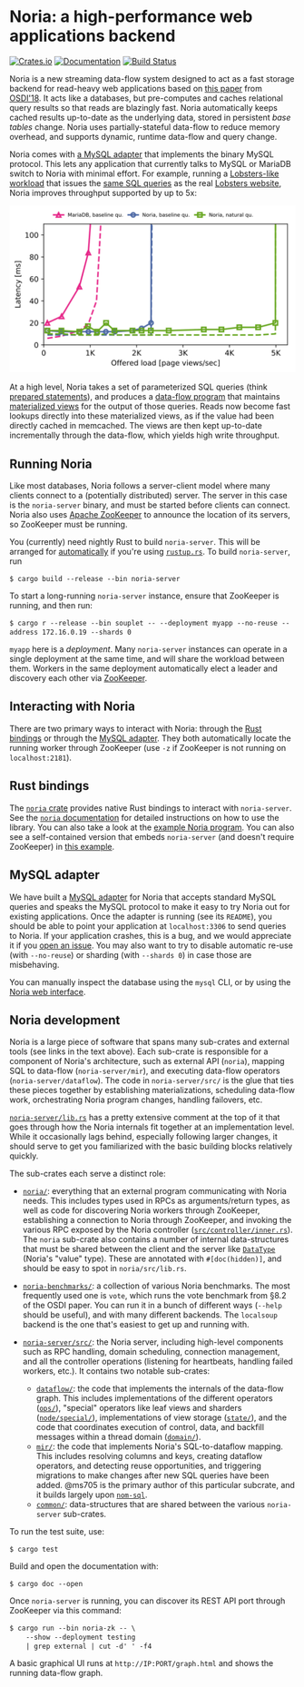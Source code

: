 # Noria: a high-performance web applications backend

[![Crates.io](https://img.shields.io/crates/v/noria.svg)](https://crates.io/crates/noria)
[![Documentation](https://docs.rs/noria/badge.svg)](https://docs.rs/noria/)
[![Build Status](https://travis-ci.org/mit-pdos/noria.svg?branch=master)](https://travis-ci.org/mit-pdos/noria)

Noria is a new streaming data-flow system designed to act as a fast
storage backend for read-heavy web applications based on [this
paper](https://jon.tsp.io/papers/osdi18-noria.pdf) from
[OSDI'18](https://www.usenix.org/conference/osdi18/presentation/gjengset).
It acts like a databases, but pre-computes and caches relational query
results so that reads are blazingly fast. Noria automatically keeps cached
results up-to-date as the underlying data, stored in persistent _base
tables_ change. Noria uses partially-stateful data-flow to reduce memory
overhead, and supports dynamic, runtime data-flow and query change.

Noria comes with [a MySQL
adapter](https://github.com/mit-pdos/noria-mysql) that implements the
binary MySQL protocol. This lets any application that currently talks to
MySQL or MariaDB switch to Noria with minimal effort. For example,
running a [Lobsters-like workload](https://github.com/jonhoo/trawler)
that issues the [same SQL
queries](https://github.com/mit-pdos/soup-benchmarks/tree/master/lobsters/mysql)
as the real [Lobsters website](https://lobste.rs), Noria improves
throughput supported by up to 5x:

![Noria speeds up Lobsters queries by 5x](lobsters-perf.svg)

At a high level, Noria takes a set of parameterized SQL queries (think
[prepared
statements](https://en.wikipedia.org/wiki/Prepared_statement)), and
produces a [data-flow
program](https://en.wikipedia.org/wiki/Stream_processing) that maintains
[materialized views](https://en.wikipedia.org/wiki/Materialized_view)
for the output of those queries. Reads now become fast lookups directly
into these materialized views, as if the value had been directly cached
in memcached. The views are then kept up-to-date incrementally through
the data-flow, which yields high write throughput.

## Running Noria

Like most databases, Noria follows a server-client model where many
clients connect to a (potentially distributed) server. The server in
this case is the `noria-server` binary, and must be started before
clients can connect. Noria also uses [Apache
ZooKeeper](https://zookeeper.apache.org/) to announce the location of
its servers, so ZooKeeper must be running.

You (currently) need nightly Rust to build `noria-server`. This will be
arranged for
[automatically](https://github.com/rust-lang-nursery/rustup.rs#the-toolchain-file)
if you're using [`rustup.rs`](https://rustup.rs/). To build
`noria-server`, run

```console
$ cargo build --release --bin noria-server
```

To start a long-running `noria-server` instance, ensure that ZooKeeper
is running, and then run:

```console
$ cargo r --release --bin souplet -- --deployment myapp --no-reuse --address 172.16.0.19 --shards 0
```

`myapp` here is a _deployment_. Many `noria-server` instances can
operate in a single deployment at the same time, and will share the
workload between them. Workers in the same deployment automatically
elect a leader and discovery each other via
[ZooKeeper](http://zookeeper.apache.org/).

## Interacting with Noria

There are two primary ways to interact with Noria: through the [Rust
bindings](https://crates.io/crates/noria) or through the [MySQL
adapter](https://github.com/mit-pdos/noria-mysql). They both
automatically locate the running worker through ZooKeeper (use `-z` if
ZooKeeper is not running on `localhost:2181`).

## Rust bindings

The [`noria` crate](https://crates.io/crates/noria) provides native Rust
bindings to interact with `noria-server`. See the [`noria`
documentation](https://docs.rs/noria/) for detailed instructions on how
to use the library. You can also take a look at the [example Noria
program](noria/examples/basic-recipe.rs). You can also see a
self-contained version that embeds `noria-server` (and doesn't require
ZooKeeper) in [this example](noria-server/examples/basic-recipe.rs).

## MySQL adapter

We have built a [MySQL
adapter](https://github.com/mit-pdos/noria-mysql) for Noria that accepts
standard MySQL queries and speaks the MySQL protocol to make it easy to
try Noria out for existing applications. Once the adapter is running
(see its `README`), you should be able to point your application at
`localhost:3306` to send queries to Noria. If your application crashes,
this is a bug, and we would appreciate it if you [open an
issue](https://github.com/mit-pdos/noria/issues). You may also want to
try to disable automatic re-use (with `--no-reuse`) or sharding (with
`--shards 0`) in case those are misbehaving.

You can manually inspect the database using the `mysql` CLI, or by
using the [Noria web interface](https://github.com/mit-pdos/noria-ui).

## Noria development

Noria is a large piece of software that spans many sub-crates and
external tools (see links in the text above). Each sub-crate is
responsible for a component of Noria's architecture, such as external
API (`noria`), mapping SQL to data-flow (`noria-server/mir`), and
executing data-flow operators (`noria-server/dataflow`). The code in
`noria-server/src/` is the glue that ties these pieces together by
establishing materializations, scheduling data-flow work, orchestrating
Noria program changes, handling failovers, etc.

[`noria-server/lib.rs`](src/lib.rs) has a pretty extensive comment at
the top of it that goes through how the Noria internals fit together at
an implementation level. While it occasionally lags behind, especially
following larger changes, it should serve to get you familiarized with
the basic building blocks relatively quickly.

The sub-crates each serve a distinct role:

 - [`noria/`](noria/): everything that an external program communicating
   with Noria needs. This includes types used in RPCs as
   arguments/return types, as well as code for discovering Noria workers
   through ZooKeeper, establishing a connection to Noria through
   ZooKeeper, and invoking the various RPC exposed by the Noria
   controller ([`src/controller/inner.rs`](src/controller/inner.rs)).
   The `noria` sub-crate also contains a number of internal
   data-structures that must be shared between the client and the
   server like [`DataType`](basics/src/data.rs) (Noria's "value"
   type). These are annotated with `#[doc(hidden)]`, and should be easy
   to spot in `noria/src/lib.rs`.
 - [`noria-benchmarks/`](noria-benchmarks/): a collection of various
   Noria benchmarks. The most frequently used one is `vote`, which runs
   the vote benchmark from §8.2 of the OSDI paper. You can run it in a
   bunch of different ways (`--help` should be useful), and with many
   different backends. The `localsoup` backend is the one that's easiest
   to get up and running with.
 - [`noria-server/src/`](noria-server/src/): the Noria server, including
   high-level components such as RPC handling, domain scheduling,
   connection management, and all the controller operations (listening
   for heartbeats, handling failed workers, etc.). It contains two
   notable sub-crates:

   - [`dataflow/`](noria-server/dataflow/): the code that implements the
     internals of the data-flow graph. This includes implementations of
     the different operators ([`ops/`](noria-server/dataflow/src/ops/)),
     "special" operators like leaf views and sharders
     ([`node/special/`](noria-server/dataflow/src/node/special/)),
     implementations of view storage ([`state/`](dataflow/src/state/)),
     and the code that coordinates execution of control, data, and
     backfill messages within a thread domain
     ([`domain/`](noria-server/dataflow/src/domain/)).
   - [`mir/`](noria-server/mir/): the code that implements Noria's
     SQL-to-dataflow mapping. This includes resolving columns and keys,
     creating dataflow operators, and detecting reuse opportunities, and
     triggering migrations to make changes after new SQL queries have
     been added. @ms705 is the primary author of this particular
     subcrate, and it builds largely upon
     [`nom-sql`](https://docs.rs/nom-sql/).
   - [`common/`](noria-server/common/): data-structures that are shared
     between the various `noria-server` sub-crates.

To run the test suite, use:
```console
$ cargo test
```

Build and open the documentation with:
```console
$ cargo doc --open
```

Once `noria-server` is running, you can discover its REST API port
through ZooKeeper via this command:

```console
$ cargo run --bin noria-zk -- \
    --show --deployment testing
    | grep external | cut -d' ' -f4
```

A basic graphical UI runs at `http://IP:PORT/graph.html` and shows
the running data-flow graph.
